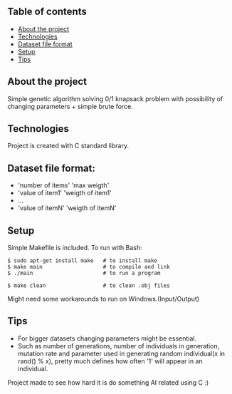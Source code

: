## Table of contents
* [About the project](#About-the-project)
* [Technologies](#Technologies)
* [Dataset file format](#Dataset-file-format)
* [Setup](#Setup)
* [Tips](#Tips)
## About the project
Simple genetic algorithm solving 0/1 knapsack problem with possibility of changing parameters + simple brute force. 
## Technologies
Project is created with C standard library.
## Dataset file format:
* 'number of items' 'max weigth'
* 'value of item1' 'weigth of item1'
* ...
* 'value of itemN' 'weigth of itemN'
## Setup
Simple Makefile is included. To run with Bash:
```
$ sudo apt-get install make   # to install make
$ make main                   # to compile and link
$ ./main                      # to run a program

$ make clean                  # to clean .obj files
```
Might need some workarounds to run on Windows.(Input/Output)
## Tips
* For bigger datasets changing parameters might be essential.
* Such as number of generations, number of individuals in generation, mutation rate and parameter used in generating random individual(x in rand() % x), pretty much defines how often '1' will appear in an individual.

Project made to see how hard it is do something AI related using C  :)
